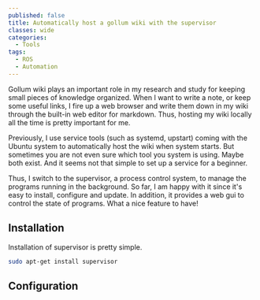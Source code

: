 ```yaml
---
published: false
title: Automatically host a gollum wiki with the supervisor
classes: wide
categories:
  - Tools
tags:
  - ROS
  - Automation
---
```


Gollum wiki plays an important role in my research and study for keeping small pieces of knowledge organized. When I want to write a note, or keep some useful links, I fire up a web browser and write them down in my wiki through the built-in web editor for markdown. Thus, hosting my wiki locally all the time is pretty important for me.

Previously, I use service tools (such as systemd, upstart) coming with the Ubuntu system to automatically host the wiki when system starts. 
But sometimes you are not even sure which tool you system is using. Maybe both exist. And it seems not that simple to set up a service for a beginner.

Thus, I switch to the supervisor, a process control system, to manage the programs running in the background. So far, I am happy with it since it's easy to install, configure and update. In addition, it provides a web gui to control the state of programs. What a nice feature to have!


## Installation
Installation of supervisor is pretty simple.
```bash
sudo apt-get install supervisor
```
## Configuration
